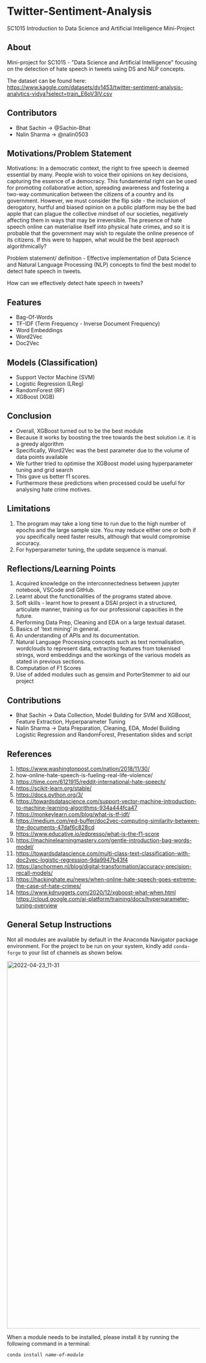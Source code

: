 # Twitter-Sentiment-Analysis
SC1015 Introduction to Data Science and Artificial Intelligence Mini-Project

## About

Mini-project for SC1015 - "Data Science and Artificial Intelligence"  focusing on the detection of hate speech in tweets using DS and NLP concepts. 

The dataset can be found here:
https://www.kaggle.com/datasets/dv1453/twitter-sentiment-analysis-analytics-vidya?select=train_E6oV3lV.csv

## Contributors
* Bhat Sachin   &#8594; @Sachin-Bhat
* Nalin Sharma  &#8594; @nalin0503

## Motivations/Problem Statement

Motivations: In a democratic context, the right to free speech is deemed essential by many. People wish to voice their opinions on key decisions, capturing the essence of a democracy. This fundamental right can be used for promoting collaborative action, spreading awareness and fostering a two-way communication between the citizens of a country and its government. However, we must consider the flip side - the inclusion of derogatory, hurtful and biased opinion on a public platform may be the bad apple that can plague the collective mindset of our societies, negatively affecting them in ways that may be irreversible. The presence of hate speech online can materialise itself into physical hate crimes, and so it is probable that the government may wish to regulate the online presence of its citizens. If this were to happen, what would be the best approach algorithmically? 

Problem statement/ definition - Effective implementation of Data Science and Natural Language Processing (NLP) concepts to find the best model to detect hate speech in tweets. 

How can we effectively detect hate speech in tweets?

## Features
- Bag-Of-Words
- TF-IDF (Term Frequency - Inverse Document Frequency)
- Word Embeddings
- Word2Vec
- Doc2Vec

## Models (Classification)
- Support Vector Machine (SVM)
- Logistic Regression (LReg)
- RandomForest (RF)
- XGBoost (XGB)

## Conclusion
- Overall, XGBoost turned out to be the best module
- Because it works by boosting the tree towards the best solution i.e. it is a greedy algorithm
- Specifically, Word2Vec was the best parameter due to the volume of data points available
- We further tried to optimise the XGBoost model using hyperparameter tuning and grid search
- This gave us better f1 scores.
- Furthermore these predictions when processed could be useful for analysing hate crime motives.

## Limitations
1. The program may take a long time to run due to the high number of epochs and the large sample size. You may reduce either one or both if you specifically need faster results, although that would compromise accuracy. 
2. For hyperparameter tuning, the update sequence is manual. 
  


## Reflections/Learning Points
1. Acquired knowledge on the interconnectedness between jupyter notebook, VSCode and GitHub.
2. Learnt about the functionalities of the programs stated above. 
3. Soft skills - learnt how to present a DSAI project in a structured, articulate manner, training us for our professional capacities in the future. 
4. Performing Data Prep, Cleaning and EDA on a large textual dataset.
5. Basics of 'text mining' in general.   
6. An understanding of APIs and its documentation.
7. Natural Language Processing concepts such as text normalisation, wordclouds to represent data, extracting features from tokenised strings, word embeddings and the workings of the various models as stated in previous sections. 
8. Computation of F1 Scores 
9. Use of added modules such as gensim and PorterStemmer to aid our project

## Contributions
* Bhat Sachin   &#8594; Data Collection, Model Building for SVM and XGBoost, Feature Extraction, Hyperparameter Tuning
* Nalin Sharma  &#8594; Data Preparation, Cleaning, EDA, Model Building Logistic Regression and RandomForest, Presentation slides and script

## References 
1. https://www.washingtonpost.com/nation/2018/11/30/ 
2. how-online-hate-speech-is-fueling-real-life-violence/
3. https://time.com/6121915/reddit-international-hate-speech/
4. https://scikit-learn.org/stable/
5. https://docs.python.org/3/
6. https://towardsdatascience.com/support-vector-machine-introduction-to-machine-learning-algorithms-934a444fca47
7. https://monkeylearn.com/blog/what-is-tf-idf/
8. https://medium.com/red-buffer/doc2vec-computing-similarity-between-the-documents-47daf6c828cd
9. https://www.educative.io/edpresso/what-is-the-f1-score
10. https://machinelearningmastery.com/gentle-introduction-bag-words-model/
11. https://towardsdatascience.com/multi-class-text-classification-with-doc2vec-logistic-regression-9da9947b43f4
12. https://anchormen.nl/blog/digital-transformation/accuracy-precision-recall-models/
13. https://hackinghate.eu/news/when-online-hate-speech-goes-extreme-the-case-of-hate-crimes/
14. https://www.kdnuggets.com/2020/12/xgboost-what-when.html
https://cloud.google.com/ai-platform/training/docs/hyperparameter-tuning-overview



## General Setup Instructions
Not all modules are available by default in the Anaconda Navigator package environment. For the project to be run on your system, kindly add `conda-forge` to your list of channels as shown below.

<img width="959" alt="2022-04-23_11-31" src="https://user-images.githubusercontent.com/25080916/164883067-c2373b53-b771-43a2-8d9d-da5678368c5c.png">

When a module needs to be installed, please install it by running the following command in a terminal: 

<code>conda install *name-of-module*</code>
